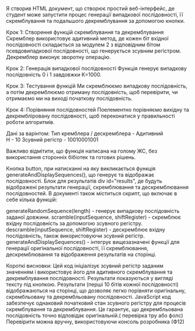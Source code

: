 Я створив HTML документ, що створює простий веб-інтерфейс, де студент може запустити процес генерації випадкової послідовності, її скремблування та подальшого декремблування за допомогою кнопки. 

Крок 1: Створення функцій скремблування та декремблування
Скремблер використовує адитивний метод, де кожен біт вхідної послідовності складається за модулем 2 з відповідним бітом псевдовипадкової послідовності, що генерується зсувним регістром. Декремблер виконує зворотну операцію.

Крок 2: Генерація випадкової послідовності
Функція генерує випадкову послідовність 0 і 1 завдовжки K=1000.

Крок 3: Тестування функцій
Ми скремблюємо випадкову послідовність, а потім декремблюємо отриману послідовність, щоб перевірити, чи отримаємо ми на виході початкову послідовність.

Крок 4: Порівняння послідовностей
Поелементно порівняємо вихідну та декрембліровану послідовності, щоб переконатися у правильності роботи алгоритмів.

Дані за варінтом:
Тип кремблера / дескремблера - Адитивний  
Н - 10 
Зсувний регістр - 10010001001 

Важливо відмітити, що функція написана на голому ЖС, без використання сторонніх бібіотек та готових рішень.

Кнопка button, при натисканні на яку викликається функція generateAndDisplaySequences(), що генерує та відображає послідовності.
Блок для результатів div id="results", де будуть відображені результати генерації, скремблювання та дескремблювання послідовностей.
В документі також міститься скрипт, що включає в себе кілька функцій:

generateRandomSequence(length) - генерує випадкову послідовність заданої довжини.
scramble(inputSequence, shiftRegister) - скремблює вхідну послідовність за допомогою зсувного регістру.
descramble(inputSequence, shiftRegister) - дескремблює вхідну послідовність, також використовуючи зсувний регістр.
generateAndDisplaySequences() - інтегрує вищезазначені функції для генерації оригінальної послідовності, її скремблювання, дескремблювання та відображення результатів на сторінці.

Короткі висновки:
Цей код ініціалізує зсувний регістр заданим значенням і використовує його для адитивного скремблування та декремблування послідовності. Результати показуються у вигляді тексту під кнопкою. 
Результати (перші 10 бітів кожної послідовності) відображаються на сторінці, що дозволяє легко порівняти оригінальну, скрембльовану та декрембльовану послідовності.
JavaScript код забезпечує однаковий початковий стан зсувного регістру для процесів скремблування та декремблування. Це гарантує, що декрембльована послідовність точно відповідає оригінальній.( перевірка тру або фолс)
Перевірити можна вручну, використовуючи консоль розробника (Ф12)
